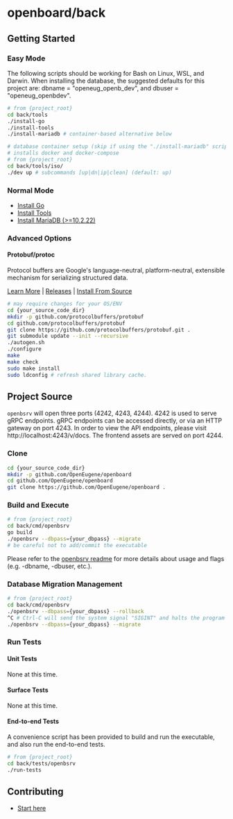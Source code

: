 # openboard/back

## Getting Started

### Easy Mode

The following scripts should be working for Bash on Linux, WSL, and Darwin. When
installing the database, the suggested defaults for this project are:
dbname = "openeug_openb_dev", and dbuser = "openeug_openbdev".

```sh
# from {project_root}
cd back/tools
./install-go
./install-tools
./install-mariadb # container-based alternative below
```

```sh
# database container setup (skip if using the "./install-mariadb" script above)
# installs docker and docker-compose
# from {project_root}
cd back/tools/iso/
./dev up # subcommands [up|dn|ip|clean] (default: up)
```

### Normal Mode

- [Install Go](https://golang.org/doc/install)
- [Install Tools](./tools/install-tools)
- [Install MariaDB (>=10.2.22)](https://www.google.com/search?q=install+mariadb+stable+on)

### Advanced Options

#### Protobuf/protoc

Protocol buffers are Google's language-neutral, platform-neutral, extensible
mechanism for serializing structured data.

[Learn More](https://developers.google.com/protocol-buffers/) |
[Releases](https://github.com/protocolbuffers/protobuf/releases) |
[Install From
Source](https://github.com/protocolbuffers/protobuf/blob/master/src/README.md)

```sh
# may require changes for your OS/ENV
cd {your_source_code_dir}
mkdir -p github.com/protocolbuffers/protobuf
cd github.com/protocolbuffers/protobuf
git clone https://github.com/protocolbuffers/protobuf.git .
git submodule update --init --recursive
./autogen.sh
./configure
make
make check
sudo make install
sudo ldconfig # refresh shared library cache.
```

## Project Source

`openbsrv` will open three ports (4242, 4243, 4244). 4242 is used to serve gRPC
endpoints. gRPC endpoints can be accessed directly, or via an HTTP gateway on
port 4243. In order to view the API endpoints, please visit
http://localhost:4243/v/docs. The frontend assets are served on port 4244.

### Clone

```sh
cd {your_source_code_dir}
mkdir -p github.com/OpenEugene/openboard
cd github.com/OpenEugene/openboard
git clone https://github.com/OpenEugene/openboard .
```

### Build and Execute

```sh
# from {project_root}
cd back/cmd/openbsrv
go build
./openbsrv --dbpass={your_dbpass} --migrate
# be careful not to add/commit the executable
```

Please refer to the [openbsrv readme](./cmd/openbsrv/README.md) for more details
about usage and flags (e.g. -dbname, -dbuser, etc.).

### Database Migration Management

```sh
# from {project_root}
cd back/cmd/openbsrv
./openbsrv --dbpass={your_dbpass} --rollback
^C # Ctrl-C will send the system signal "SIGINT" and halts the program
./openbsrv --dbpass={your_dbpass} --migrate
```

### Run Tests

#### Unit Tests

None at this time.

#### Surface Tests

None at this time.

#### End-to-end Tests

A convenience script has been provided to build and run the executable, and also
run the end-to-end tests.

```sh
# from {project_root}
cd back/tests/openbsrv
./run-tests
```

## Contributing

- [Start here](../docs/CONTRIBUTING.md)
